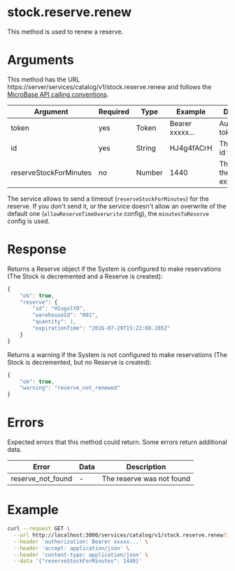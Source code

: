 # stock.reserve.renew

This method is used to renew a reserve.

# Arguments

This method has the URL https://server/services/catalog/v1/stock.reserve.renew and
follows the [MicroBase API calling conventions](../calling-conventions.html).

Argument | Required | Type | Example | Description
---------|----------|------|---------|------------
token                  | yes | Token   | Bearer xxxxx... | Authentication token.
id                     | yes | String  | HJ4g4fACrH      | The Product id to reserve.
reserveStockForMinutes | no  | Number  | 1440            | The time until the Reserve expires.

The service allows to send a timeout (`reserveStockForMinutes`) for the reserve. 
 If you don't send it, or the service doesn't allow an overwrite of the
 default one (`allowReserveTimeOverwrite` config), the `minutesToReserve`
 config is used.

# Response

Returns a Reserve object if the System is configured to make
reservations (The Stock is decremented and a Reserve is created):

```javascript
{
    "ok": true,
    "reserve": {
        "id": "H1ugxlYO",
        "warehouseId": "001",
        "quantity": 1,
        "expirationTime": "2016-07-29T15:22:08.285Z"
    }
}
```

Returns a warning if the System is not configured to make reservations
(The Stock is decremented, but no Reserve is created):

```javascript
{
    "ok": true,
    "warning": "reserve_not_renewed"
}
```

# Errors

Expected errors that this method could return. Some errors return additional data.

Error | Data | Description
------|------|------------
reserve_not_found | - | The reserve was not found

# Example

```bash
curl --request GET \
  --url http://localhost:3000/services/catalog/v1/stock.reserve.renew?id=HJ4g4fACrH \
  --header 'authorization: Bearer xxxxx...' \
  --header 'accept: application/json' \
  --header 'content-type: application/json' \
  --data '{"reserveStockForMinutes": 1440}'
```